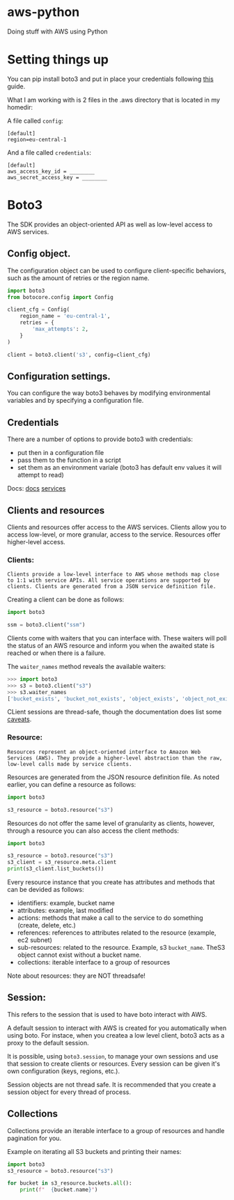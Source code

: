 # aws-python
Doing stuff with AWS using Python


# Setting things up

You can pip install boto3 and put in place your credentials following [this](https://docs.aws.amazon.com/rekognition/latest/dg/setup-awscli-sdk.html) guide.

What I am working with is 2 files in the .aws directory that is located in my homedir:

A file called `config`:
```
[default]
region=eu-central-1
```

And a file called `credentials`:
```
[default]
aws_access_key_id = ________
aws_secret_access_key = ________
```

# Boto3

The SDK provides an object-oriented API as well as low-level access to AWS services.

## Config object.

The configuration object can be used to configure client-specific behaviors, such as the amount of retries or the region name.

```python
import boto3
from botocore.config import Config

client_cfg = Config(
    region_name = 'eu-central-1',    
    retries = {
        'max_attempts': 2,
    }
)

client = boto3.client('s3', config=client_cfg)
```

## Configuration settings.

You can configure the way boto3 behaves by modifying environmental variables and by specifying a configuration file.

## Credentials

There are a number of options to provide boto3 with credentials:
- put then in a configuration file
- pass them to the function in a script
- set them as an environment variale (boto3 has default env values it will attempt to read)

Docs:
[docs](https://boto3.amazonaws.com/v1/documentation/api/latest/index.html#)
[services](https://boto3.amazonaws.com/v1/documentation/api/latest/reference/services/index.html)

## Clients and resources

Clients and resources offer access to the AWS services. Clients allow you to access low-level, or more granular, access to the service. Resources offer higher-level access. 

### Clients:

```
Clients provide a low-level interface to AWS whose methods map close to 1:1 with service APIs. All service operations are supported by clients. Clients are generated from a JSON service definition file.
```

Creating a client can be done as follows:

```python
import boto3

ssm = boto3.client("ssm")
```


Clients come with waiters that you can interface with. These waiters will poll the status of an AWS resource and inform you when the awaited state is reached or when there is a failure.

The `waiter_names` method reveals the available waiters:

```python
>>> import boto3
>>> s3 = boto3.client("s3")
>>> s3.waiter_names
['bucket_exists', 'bucket_not_exists', 'object_exists', 'object_not_exists']

```

CLient sessions are thread-safe, though the documentation does list some [caveats](https://boto3.amazonaws.com/v1/documentation/api/latest/guide/clients.html#caveats).

### Resource:

```
Resources represent an object-oriented interface to Amazon Web Services (AWS). They provide a higher-level abstraction than the raw, low-level calls made by service clients.
```

Resources are generated from the JSON resource definition file. As noted earlier, you can define a resource as follows:

```python
import boto3

s3_resource = boto3.resource("s3")
```

Resources do not offer the same level of granularity as clients, however, through a resource you can also access the client methods:

```python
import boto3

s3_resource = boto3.resource("s3")
s3_client = s3_resource.meta.client
print(s3_client.list_buckets())
```

Every resource instance that you create has attributes and methods that can be devided as follows:
- identifiers: example, bucket name
- attributes: example, last modified
- actions: methods that make a call to the service to do something (create, delete, etc.)
- references: references to attributes related to the resource (example, ec2 subnet)
- sub-resources: related to the resource. Example, s3 `bucket_name`. TheS3 object cannot exist without a bucket name.
- collections: iterable interface to a group of resources

Note about resources: they are NOT threadsafe!

## Session:

This refers to the session that is used to have boto interact with AWS. 

A default session to interact with AWS is created for you automatically when using boto. For instace, when you createa a low level client, boto3 acts as a proxy to the default session.

It is possible, using `boto3.session`, to manage your own sessions and use that session to create clients or resources. Every session can be given it's own configuration (keys, regions, etc.).

Session objects are not thread safe. It is recommended that you create a session object for every thread of process.


## Collections

Collections provide an iterable interface to a group of resources and handle pagination for you.


Example on iterating all S3 buckets and printing their names:
```python
import boto3
s3_resource = boto3.resource("s3")

for bucket in s3_resource.buckets.all():
    print(f"  {bucket.name}")
```